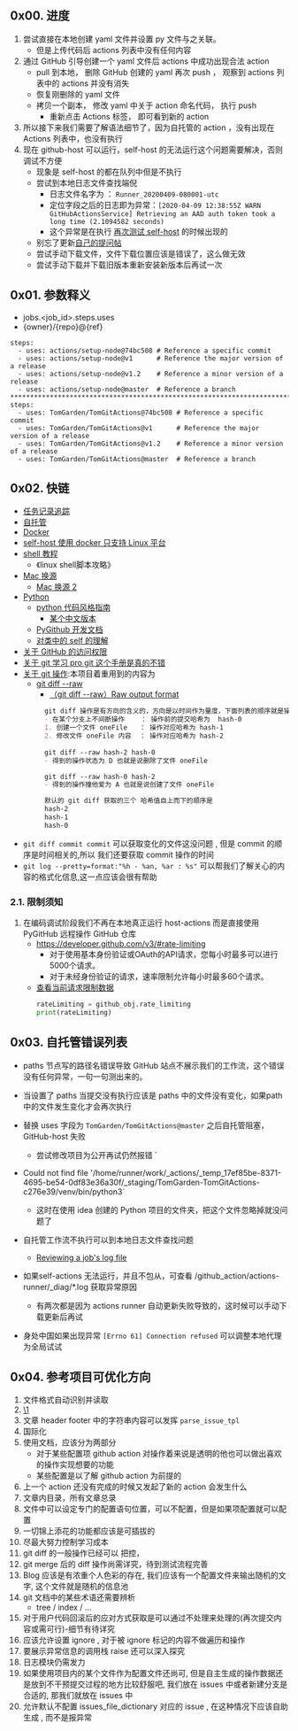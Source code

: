 ## 0x00. 进度
1. 尝试直接在本地创建 yaml 文件并设置 py 文件与之关联。
    - 但是上传代码后 actions 列表中没有任何内容
2. 通过 GitHub 引导创建一个 yaml 文件后 actions 中成功出现合法 action
    - pull 到本地， 删除 GitHub 创建的 yaml 再次 push ， 观察到 actions 列表中的 actions 并没有消失
    - 恢复刚删除的 yaml 文件
    - 拷贝一个副本， 修改 yaml 中关于 action 命名代码， 执行 push
        - 重新点击 Actions 标签， 即可看到新的 action
3. 所以接下来我们需要了解语法细节了，因为自托管的 action ，没有出现在 Actions 列表中，也没有执行
4. 现在 github-host 可以运行，self-host 的无法运行这个问题需要解决，否则调试不方便
    - 现象是 self-host 的都在队列中但是不执行
    - 尝试到本地日志文件查找端倪
        - 日志文件名字为 ： `Runner_20200409-080001-utc` 
        - 定位字段之后的日志即为异常：`[2020-04-09 12:38:55Z WARN GitHubActionsService] Retrieving an AAD auth token took a long time (2.1094582 seconds)`
        - 这个异常是在执行 [再次测试 self-host](https://github.com/TomGarden/TomGitActions/actions/runs/74114980) 的时候出现的
    - 别忘了更新[自己的提问帖](https://github.community/t5/GitHub-Actions/self-host-block-on-Starting-your-workflow-run/m-p/53309/highlight/false#M8781)
    - 尝试手动下载文件，文件下载位置应该是错误了，这么做无效
    - 尝试手动下载并下载旧版本重新安装新版本后再试一次

## 0x01. 参数释义
- jobs.<job_id>.steps.uses
- {owner}/{repo}@{ref}

```
steps:    
  - uses: actions/setup-node@74bc508 # Reference a specific commit
  - uses: actions/setup-node@v1      # Reference the major version of a release   
  - uses: actions/setup-node@v1.2    # Reference a minor version of a release  
  - uses: actions/setup-node@master  # Reference a branch
*****************************************************************************
steps:    
  - uses: TomGarden/TomGitActions@74bc508 # Reference a specific commit
  - uses: TomGarden/TomGitActions@v1      # Reference the major version of a release   
  - uses: TomGarden/TomGitActions@v1.2    # Reference a minor version of a release  
  - uses: TomGarden/TomGitActions@master  # Reference a branch
```

## 0x02. 快链
- [任务记录追踪](https://trello.com/b/5PH6gxbZ/队列)
- [自托管](https://help.github.com/en/actions/hosting-your-own-runners/about-self-hosted-runners)
- [Docker](https://docs.docker.com/engine/reference/builder/)
- [self-host 使用 docker 只支持 Linux 平台](https://help.github.com/cn/actions/building-actions/creating-a-docker-container-action)
- [shell 教程](https://www.gnu.org/software/bash/manual/)
    - 《linux shell脚本攻略》
- [Mac 换源](https://lug.ustc.edu.cn/wiki/mirrors/help/brew.git)
    - [Mac 换源 2](https://www.zhihu.com/question/31360766)
- [Python](https://docs.python.org/zh-cn/3/)
    - [python 代码风格指南](https://www.python.org/dev/peps/pep-0008/)
        - [某个中文版本](https://pythonguidecn.readthedocs.io/zh/latest/writing/style.html#pep-8)
    - [PyGithub 开发文档](https://pygithub.readthedocs.io/en/latest/)
    - [对类中的 self 的理解](https://docs.python.org/zh-cn/3/tutorial/classes.html)
- [关于 GitHub 的访问权限](https://developer.github.com/apps/about-apps/)
- [关于 git 学习 pro git 这个手册是真的不错](https://git-scm.com/book/zh/v2)
- [关于 git 操作](https://git-scm.com/docs):本项目着重用到的内容为
    - [git diff --raw](https://git-scm.com/docs/git-diff#Documentation/git-diff.txt---raw)
        - [（git diff --raw）Raw output format](https://git-scm.com/docs/git-diff#_raw_output_format)
      ```markdown
        git diff 操作是有方向的含义的，方向是以时间作为量度，下面列表的顺序就是操作顺序，也就是时间顺序
        - 在某个分支上不间断操作    ： 操作前的提交哈希为  hash-0
        1. 创建一个文件 oneFile   ： 操作对应哈希为 hash-1
        2. 修改文件 oneFile 内容  ： 操作对应哈希为 hash-2
        
        git diff --raw hash-2 hash-0
        - 得到的操作状态为 D 也就是说删除了文件 oneFile
      
        git diff --raw hash-0 hash-2
        - 得到的操作撞他爱为 A 也就是说创建了文件 oneFile
      
        默认的 git diff 获取的三个 哈希值自上而下的顺序是
        hash-2
        hash-1
        hash-0
      ```
- `git diff commit commit` 可以获取变化的文件这没问题 , 但是 commit 的顺序是时间相关的,所以 我们还要获取 commit 操作的时间
- `git log --pretty=format:"%h - %an, %ar : %s"` 可以帮我们了解关心的内容的格式化信息,这一点应该会很有帮助      
    

### 2.1. 限制须知
1. 在编码调试阶段我们不再在本地真正运行 host-actions 而是直接使用 PyGitHub 远程操作 GitHub 仓库
    - https://developer.github.com/v3/#rate-limiting
        - 对于使用基本身份验证或OAuth的API请求，您每小时最多可以进行5000个请求。
        - 对于未经身份验证的请求，速率限制允许每小时最多60个请求。 
    - [查看当前请求限制数据](https://pygithub.readthedocs.io/en/latest/github.html#github.MainClass.Github.rate_limiting)
        ```python
        rateLimiting = github_obj.rate_limiting
        print(rateLimiting)
        ```



## 0x03. 自托管错误列表
- paths 节点写的路径名错误导致 GitHub 站点不展示我们的工作流，这个错误没有任何异常，一句一句测出来的。
- 当设置了 paths 当提交没有执行应该是 paths 中的文件没有变化，如果path 中的文件发生变化才会再次执行
- 替换 uses 字段为 `TomGarden/TomGitActions@master` 之后自托管阻塞， GitHub-host 失败
    - 尝试修改项目为公开再试仍然报错
        `
- Could not find file '/home/runner/work/_actions/_temp_17ef85be-8371-4695-be54-0df83e36a30f/_staging/TomGarden-TomGitActions-c276e39/venv/bin/python3`
    - 这时在使用 idea 创建的 Python 项目的文件夹，把这个文件忽略掉就没问题了
    
- 自托管工作流不执行可以到本地日志文件查找问题
    - [Reviewing a job's log file](https://help.github.com/cn/actions/hosting-your-own-runners/monitoring-and-troubleshooting-self-hosted-runners#reviewing-a-jobs-log-file)

- 如果self-actions 无法运行，并且不包从，可查看 /github_action/actions-runner/_diag/*.log 获取异常原因
    - 有两次都是因为 actions runner 自动更新失败导致的，这时候可以手动下载更新后再试
    
- 身处中国如果出现异常 `[Errno 61] Connection refused` 可以调整本地代理为全局试试


## 0x04. 参考项目可优化方向
1. 文件格式自动识别并读取
2. [\\1](https://raw.githubusercontent.com/TomGarden/TomGitActions/master/../posts/\\2)
3. 文章 header footer 中的字符串内容可以发挥 `parse_issue_tpl`
4. 国际化
5. 使用文档，应该分为两部分
    - 对于某些配置项 github action 对操作着来说是透明的他也可以做出喜欢的操作实现想要的功能
    - 某些配置是以了解 github action 为前提的
6. 上一个 action 还没有完成的时候又发起了新的 action 会发生什么
7. 文章内目录，所有文章总录
8. 文件中可以设定专门的配置语句位置，可以不配置，但是如果项配置就可以配置
9. 一切锦上添花的功能都应该是可插拔的
10. 尽最大努力控制学习成本
11. git diff 的一般操作已经可以 把控， 
12. git merge 后的 diff 操作尚需详究，待到测试流程完善
13. Blog 应该是有浓重个人色彩的存在, 我们应该有一个配置文件来输出随机的文字, 这个文件就是随机的信息池
14. git 文档中的某些术语还需要辨析
     - tree / index / ...
15. 对于用户代码回滚后的应对方式获取是可以通过不处理来处理的(再次提交内容或需可行)-细节有待详究
16. 应该允许设置 ignore , 对于被 ignore 标记的内容不做遍历和操作
17. 要展示异常信息的调用栈 raise 还可以深入探究
18. 日志模块仍需发力
19. 如果使用项目内的某个文件作为配置文件还尚可, 但是自主生成的操作数据还是放到不干预提交过程的地方比较舒服吧, 我们放在 issues 中或者新建分支是合适的, 那我们就放在 issues 中
20. 允许默认不配置 issues_file_dictionary 对应的 issue , 在这种情况下应该自助生成 , 而不是报异常